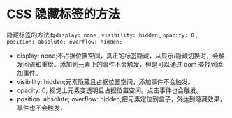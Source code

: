 # CSS 隐藏标签的方法

隐藏标签的方法有`display: none` , `visibility: hidden` , `opacity: 0` , `position: absolute; overflow: hidden;`

- display: none;不占据位置空间，真正的标签隐藏，从显示/隐藏切换时，会触发回流和重绘。添加到元素上的事件不会触发，但是可以通过 dom 查找到添加事件。
- visibility: hidden;元素隐藏且占据位置空间，添加事件不会触发。
- opacity: 0; 视觉上元素变透明且占据位置空间。点击事件也会触发。
- position: absolute; overflow: hidden;把元素定位到盒子，外达到隐藏效果，事件也不会触发，
